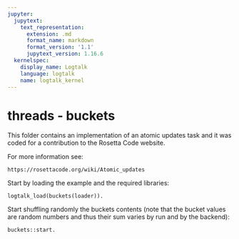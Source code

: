```yaml
---
jupyter:
  jupytext:
    text_representation:
      extension: .md
      format_name: markdown
      format_version: '1.1'
      jupytext_version: 1.16.6
  kernelspec:
    display_name: Logtalk
    language: logtalk
    name: logtalk_kernel
---
```


<!--
________________________________________________________________________

This file is part of Logtalk <https://logtalk.org/>  
SPDX-FileCopyrightText: 1998-2025 Paulo Moura <pmoura@logtalk.org>  
SPDX-License-Identifier: Apache-2.0

Licensed under the Apache License, Version 2.0 (the "License");
you may not use this file except in compliance with the License.
You may obtain a copy of the License at

    http://www.apache.org/licenses/LICENSE-2.0

Unless required by applicable law or agreed to in writing, software
distributed under the License is distributed on an "AS IS" BASIS,
WITHOUT WARRANTIES OR CONDITIONS OF ANY KIND, either express or implied.
See the License for the specific language governing permissions and
limitations under the License.
________________________________________________________________________
-->

# threads - buckets

This folder contains an implementation of an atomic updates task and it
was coded for a contribution to the Rosetta Code website.

For more information see:

	https://rosettacode.org/wiki/Atomic_updates

Start by loading the example and the required libraries:

```logtalk
logtalk_load(buckets(loader)).
```

Start shuffling randomly the buckets contents (note that the bucket
values are random numbers and thus their sum varies by run and by the
backend):

```logtalk
buckets::start.
```

<!--
Sum of all bucket values: 52

[4,6,9,5,3,5,9,7,4,0]
[4,7,6,3,7,5,6,7,4,3]
[7,5,5,4,1,6,9,3,2,10]
[9,4,4,1,4,3,5,8,7,7]
[8,6,6,4,3,3,7,5,1,9]
[4,3,7,0,11,6,5,3,7,6]
[7,2,14,3,3,3,2,5,4,9]
[0,7,7,1,8,8,2,7,6,6]
[6,7,2,3,6,9,0,8,6,5]
[3,18,5,4,10,2,1,2,4,3]

true.
-->
